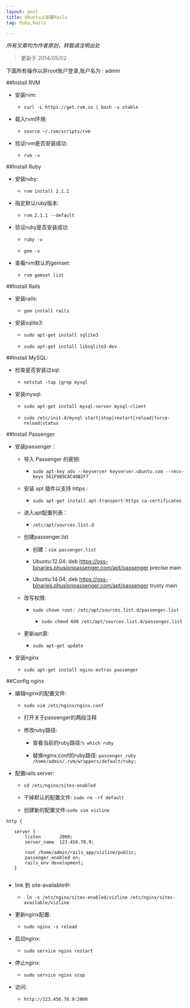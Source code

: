 ```yaml
---
layout: post
title: Ubuntu上部署Rails 
tag: Ruby,Rails

---
```


<em>所有文章均为作者原创，转载请注明出处</em>


>更新于 2014/05/02

下面所有操作以非root账户登录,账户名为 : admin

##Install RVM

- 安装rvm: 

	- `curl -L https://get.rvm.io | bash -s stable`
	
- 载入rvm环境:

	- `source ~/.rvm/scripts/rvm`
	
- 验证rvm是否安装成功:

	- `rvm -v`
	
##Install Ruby

- 安装ruby:
	
	- `rvm install 2.1.1`
	
- 指定默认ruby版本:

	- `rvm 2.1.1 --default`
	
- 验证ruby是否安装成功

	- `ruby -v`
	
	- `gem -v`
	
- 查看rvm默认的gemset:

	- `rvm gemset list`
		 	
##Install Rails

- 安装rails:
	
	- `gem install rails` 

	
- 安装sqlite3:

	- `sudo apt-get install sqlite3`
	
	- `sudo apt-get install libsqlite3-dev`

##Install MySQL:


- 检查是否安装过sql: 
	
	- `netstat -tap |grep mysql`
		
- 安装mysql: 
	
	- `sudo apt-get install mysql-server mysql-client` 
		
	- `sudo /etc/init.d/mysql start|stop|restart|reload|force-reload|status`
	

##Install Passenger

- 安装passenger：

	- 导入 Passenger 的密钥: 
	
		- `sudo apt-key adv --keyserver keyserver.ubuntu.com --recv-keys 561F9B9CAC40B2F7` 
	
	- 安装 apt 插件以支持 https :
	
		- `sudo apt-get install apt-transport-https ca-certificates`
	
	- 进入apt配置列表：
	
		- `/etc/apt/sources.list.d`
	
	- 创建passenger.list
	
		- 创建：`vim passenger.list`
			
		- Ubuntu:12.04: deb https://oss-binaries.phusionpassenger.com/apt/passenger precise main 
			
		- Ubuntu:14.04: deb https://oss-binaries.phusionpassenger.com/apt/passenger trusty main		
	
	- 改写权限:
		
		- `sudo chown root: /etc/apt/sources.list.d/passenger.list` 
			
    		- `sudo chmod 600 /etc/apt/sources.list.d/passenger.list`
    	
	- 更新apt源:
	
		- `sudo apt-get update`
		
	
- 安装nginx
	
	- `sudo apt-get install nginx-extras passenger`
	
##Config nginx
	
- 编辑nginx的配置文件:
	
	- `sudo vim /etc/nginx/nginx.conf`
	
	- 打开关于passenger的两段注释
		
	- 修改ruby路径:
	
		- 查看当前的ruby路径:`% which ruby` 
		
		- 替换nginx.conf的ruby路径: `passenger_ruby /home/admin/.rvm/wrappers/default/ruby;`
	

- 配置rails server:

	- `cd /etc/nginx/sites-enabled`
	
	- 干掉默认的配置文件: `sudo rm -rf default`
	
	- 创建新的配置文件:`sudo vim vizline`
	
```
http {

   server {
       listen       2000;
       server_name  123.456.78.9;

       root /home/admin/rails_app/vizline/public;
       passenger_enabled on;
       rails_env development;
   }
    
``` 

- link 到 site-available中:

	- ` ln -s /etc/nginx/sites-enabled/vizline /etc/nginx/sites-available/vizline`

- 更新nginx配置:
	- `sudo nginx -s reload`

- 启动nginx:
 
	- `sudo service nginx restart` 

- 停止nginx:
	
	- `sudo service nginx stop`
	
- 访问:
	- `http://123.456.78.9:2000`






